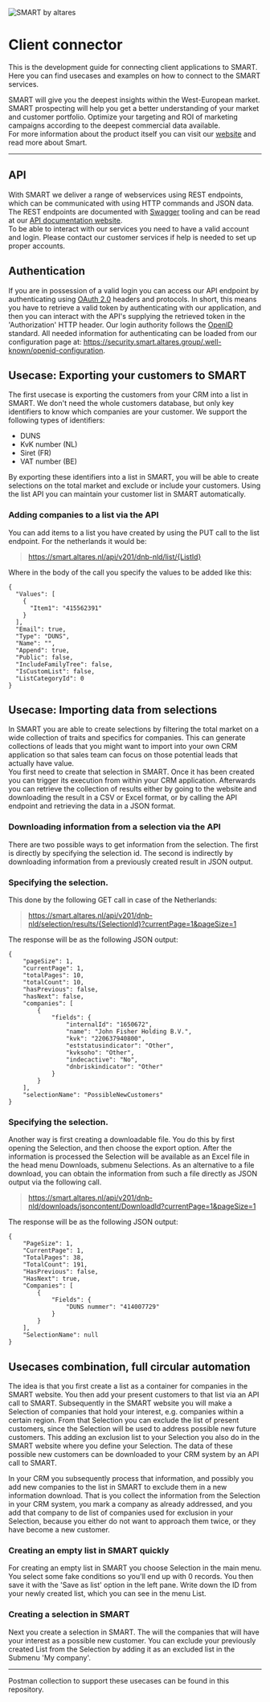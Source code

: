 ![SMART by altares](https://smart.altares.nl/assets/smart-altares-black.png "Smart by altares")
# Client connector
This is the development guide for connecting client applications to SMART. Here you can find usecases and examples on how to connect to the SMART services.

SMART will give you the deepest insights within the West-European market. SMART prospecting will help you get a better understanding of your market and customer portfolio. Optimize your targeting and ROI of marketing campaigns according to the deepest commercial data available.  
For more information about the product itself you can visit our [website](https://www.altares.nl/en/platforms/smart/) and read more about Smart.

---
## API
With SMART we deliver a range of webservices using REST endpoints, which can be communicated with using HTTP commands and JSON data. The REST endpoints are documented with [Swagger](https://swagger.io/) tooling and can be read at our [API documentation website](https://slim-api.olbico.nl).  
To be able to interact with our services you need to have a valid account and login. Please contact our customer services if help is needed to set up proper accounts.

## Authentication
If you are in possession of a valid login you can access our API endpoint by authenticating using [OAuth 2.0](https://oauth.net/2/) headers and protocols. In short, this means you have to retrieve a valid token by authenticating with our application, and then you can interact with the API's supplying the retrieved token in the 'Authorization' HTTP header.
Our login authority follows the [OpenID](https://openid.net/what-is-openid/) standard. All needed information for authenticating can be loaded from our configuration page at: https://security.smart.altares.group/.well-known/openid-configuration.

## Usecase: Exporting your customers to SMART
The first usecase is exporting the customers from your CRM into a list in SMART. We don't need the whole customers database, but only key identifiers to  know which companies are your customer. We support the following types of identifiers:

* DUNS
* KvK number (NL)
* Siret (FR)
* VAT number (BE)

By exporting these identifiers into a list in SMART, you will be able to create selections on the total market and exclude or include your customers. Using the list API you can maintain your customer list in SMART automatically.

### Adding companies to a list via the API

You can add items to a list you have created by using the PUT call to the list endpoint. For the netherlands it would be:


> https://smart.altares.nl/api/v201/dnb-nld/list/{ListId}


Where in the body of the call you specify the values to be added like this: 

```
{
  "Values": [
  	{
      "Item1": "415562391"
    }
  ],
  "Email": true,
  "Type": "DUNS",
  "Name": "",
  "Append": true,
  "Public": false,
  "IncludeFamilyTree": false,
  "IsCustomList": false,
  "ListCategoryId": 0
}
```

## Usecase: Importing data from selections
In SMART you are able to create selections by filtering the total market on a wide collection of traits and specifics for companies. This can generate collections of leads that you might want to import into your own CRM application so that sales team can focus on those potential leads that actually have value.   
You first need to create that selection in SMART. Once it has been created you can trigger its execution from within your CRM application. Afterwards you can retrieve the collection of results either by going to the website and downloading the result in a CSV or Excel format, or by calling the API endpoint and retrieving the data in a JSON format.

### Downloading information from a selection via the API

There are two possible ways to get information from the selection. The first is directly by specifying the selection id. The second is indirectly by downloading information from a previously created result in JSON output.

### Specifying the selection.

This done by the following GET call in case of the Netherlands:


> https://smart.altares.nl/api/v201/dnb-nld/selection/results/{SelectionId}?currentPage=1&pageSize=1


The response will be as the following JSON output: 

```
{
    "pageSize": 1,
    "currentPage": 1,
    "totalPages": 10,
    "totalCount": 10,
    "hasPrevious": false,
    "hasNext": false,
    "companies": [
        {
            "fields": {
                "internalId": "1650672",
                "name": "John Fisher Holding B.V.",
                "kvk": "220637940800",
                "eststatusindicator": "Other",
                "kvksoho": "Other",
                "indecactive": "No",
                "dnbriskindicator": "Other"
            }
        }
    ],
    "selectionName": "PossibleNewCustomers"
}
```

### Specifying the selection.

Another way is first creating a downloadable file. You do this by first opening the Selection, and then choose the export option. After the information is processed the Selection will be available as an Excel file in the head menu Downloads, submenu Selections. As an alternative to a file download, you can obtain the information from such a file directly as JSON output via the following call.

> https://smart.altares.nl/api/v201/dnb-nld/downloads/jsoncontent/DownloadId?currentPage=1&pageSize=1


The response will be as the following JSON output: 

```
{
    "PageSize": 1,
    "CurrentPage": 1,
    "TotalPages": 38,
    "TotalCount": 191,
    "HasPrevious": false,
    "HasNext": true,
    "Companies": [
        {
            "Fields": {
                "DUNS nummer": "414007729"
            }
        }
    ],
    "SelectionName": null
}
```


## Usecases combination, full circular automation
The idea is that you first create a list as a container for companies in the SMART website. You then add your present customers to that list via an API call to SMART. Subsequently in the SMART website you will make a Selection of companies that hold your interest, e.g. companies within a certain region. From that Selection you can exclude the list of present customers, since the Selection will be used to address possible new future customers. This adding an exclusion list to your Selection you also do in the SMART website where you define your Selection. The data of these possible new customers can be downloaded to your CRM system by an API call to SMART.

In your CRM you subsequently process that information, and possibly you add new companies to the list in SMART to exclude them in a new information download. That is you collect the information from the Selection in your CRM system, you mark a company as already addressed, and you add that company to de list of companies used for exclusion in your Selection, because you either do not want to approach them twice, or they have become a new customer.

### Creating an empty list in SMART quickly

For creating an empty list in SMART you choose Selection in the main menu. You select some fake conditions so you'll end up with 0 records. You then save it with the 'Save as list' option in the left pane. Write down the ID from your newly created list, which you can see in the menu List.

### Creating a selection in SMART

Next you create a selection in SMART. The will the companies that will have your interest as a possible new customer. You can exclude your previously created List from the Selection by adding it as an excluded list in the Submenu 'My company'. 

---
Postman collection to support these usecases can be found in this repository.